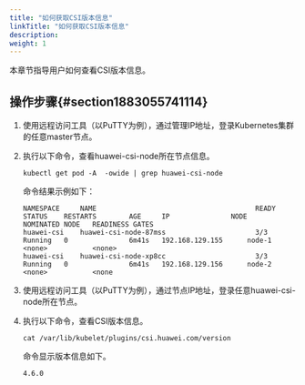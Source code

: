 ```yaml
---
title: "如何获取CSI版本信息"
linkTitle: "如何获取CSI版本信息"
description: 
weight: 1
---
```


本章节指导用户如何查看CSI版本信息。

## 操作步骤{#section1883055741114}

1.  使用远程访问工具（以PuTTY为例），通过管理IP地址，登录Kubernetes集群的任意master节点。
2.  执行以下命令，查看huawei-csi-node所在节点信息。

    ```
    kubectl get pod -A  -owide | grep huawei-csi-node
    ```

    命令结果示例如下：

    ```
    NAMESPACE     NAME                                       READY   STATUS    RESTARTS        AGE     IP               NODE            NOMINATED NODE   READINESS GATES
    huawei-csi    huawei-csi-node-87mss                      3/3     Running   0               6m41s   192.168.129.155      node-1          <none>           <none>
    huawei-csi    huawei-csi-node-xp8cc                      3/3     Running   0               6m41s   192.168.129.156      node-2          <none>           <none
    ```

3.  使用远程访问工具（以PuTTY为例），通过节点IP地址，登录任意huawei-csi-node所在节点。
4.  执行以下命令，查看CSI版本信息。

    ```
    cat /var/lib/kubelet/plugins/csi.huawei.com/version
    ```

    命令显示版本信息如下。

    ```
    4.6.0
    ```

